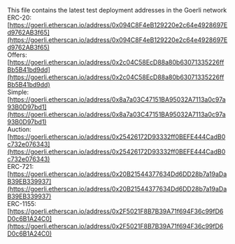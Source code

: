 This file contains the latest test deployment addresses in the Goerli network<br/>ERC-20: [https://goerli.etherscan.io/address/0x094C8F4eB129220e2c64e4928697Ed9762AB3f65](https://goerli.etherscan.io/address/0x094C8F4eB129220e2c64e4928697Ed9762AB3f65)<br/>Offers: [https://goerli.etherscan.io/address/0x2c04C58EcD88a80b63071335226ffBb5B41bd9dd](https://goerli.etherscan.io/address/0x2c04C58EcD88a80b63071335226ffBb5B41bd9dd)<br/>Simple: [https://goerli.etherscan.io/address/0x8a7a03C47151BA95032A7113a0c97a93B0D97bd1](https://goerli.etherscan.io/address/0x8a7a03C47151BA95032A7113a0c97a93B0D97bd1)<br/>Auction: [https://goerli.etherscan.io/address/0x25426172D93332ff0BEFE444CadB0c732e076343](https://goerli.etherscan.io/address/0x25426172D93332ff0BEFE444CadB0c732e076343)<br/>ERC-721: [https://goerli.etherscan.io/address/0x20B21544377634Dd6DD28b7a19aDaB39EB339937](https://goerli.etherscan.io/address/0x20B21544377634Dd6DD28b7a19aDaB39EB339937)<br/>ERC-1155: [https://goerli.etherscan.io/address/0x2F5021F8B7B39A71f694F36c99fD6D0c6B1A24C0](https://goerli.etherscan.io/address/0x2F5021F8B7B39A71f694F36c99fD6D0c6B1A24C0)<br/>